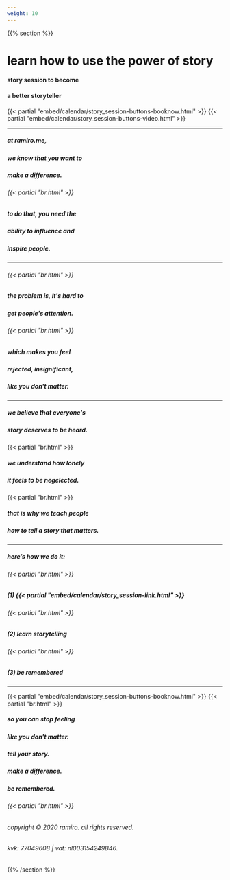 ```yaml
---
weight: 10
---
```

{{% section %}}

# learn how to use the power of story
#### story session to become
#### a better storyteller

{{< partial "embed/calendar/story_session-buttons-booknow.html" >}}
{{< partial "embed/calendar/story_session-buttons-video.html" >}}

---
##### at ramiro.me,
##### we know that you want to
##### make a difference.
###### {{< partial "br.html" >}}
##### to do that, you need the
##### ability to influence and
##### inspire people.
---
###### {{< partial "br.html" >}}
##### the problem is, it's hard to
##### get people's attention.
###### {{< partial "br.html" >}}
##### which makes you feel
##### rejected, insignificant,
##### like you don't matter.
---
##### we believe that everyone's
##### story deserves to be heard.
 {{< partial "br.html" >}}
##### we understand how lonely
##### it feels to be negelected.
 {{< partial "br.html" >}}
##### that is why we teach people
##### how to tell a story that matters.
---
##### here’s how we do it:
###### {{< partial "br.html" >}}
##### (1) {{< partial "embed/calendar/story_session-link.html" >}}
###### {{< partial "br.html" >}}
##### (2) learn storytelling
###### {{< partial "br.html" >}}
##### (3) be remembered
---
{{< partial "embed/calendar/story_session-buttons-booknow.html" >}}
{{< partial "br.html" >}}
##### so you can stop feeling
##### like you don't matter.
##### tell your story.
##### make a difference.
##### be remembered.
###### {{< partial "br.html" >}}
###### copyright © 2020 ramiro. all rights reserved.
###### kvk: 77049608 | vat: nl003154249B46.


{{% /section %}}
